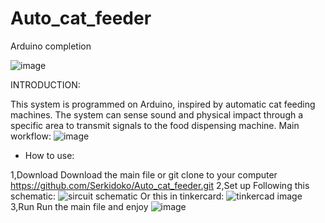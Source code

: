 # Auto_cat_feeder
Arduino completion

![image](https://github.com/Serkidoko/Auto_cat_feeder/assets/150759723/f41b5087-42b8-4c21-95c5-4295c75b0ce2)



INTRODUCTION:

This system is programmed on Arduino, inspired by automatic cat feeding machines. The system can sense sound and physical impact through a specific area to transmit signals to the food dispensing machine.
Main workflow:
![image](https://github.com/Serkidoko/Auto_cat_feeder/assets/150759723/47937026-bbba-4f04-83fc-ec8d7fa5ea58)

- How to use:

1,Download 
Download the main file 
or git clone to your computer https://github.com/Serkidoko/Auto_cat_feeder.git
2,Set up
Following this schematic:
![sircuit schematic](https://github.com/Serkidoko/Auto_cat_feeder/assets/150759723/c899d045-fd60-423b-aea5-2aefb851ee21)
Or this in tinkercard:
![tinkercad image](https://github.com/Serkidoko/Auto_cat_feeder/assets/150759723/0dd9b502-be55-44b3-9b67-b03f703a0218)
3,Run
Run the main file and enjoy ![image](https://github.com/Serkidoko/Auto_cat_feeder/assets/150759723/9bc8d0f4-b5d7-456a-a80a-0fccae5737df)


